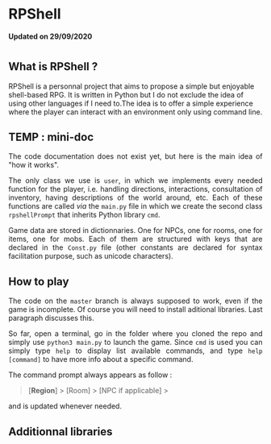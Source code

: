 # RPShell
**Updated on 29/09/2020**
#
## What is RPShell ?

RPShell is a personnal project that aims to propose a simple but enjoyable shell-based RPG. It is written in Python but I do not exclude the idea of using other languages if I need to.The idea is to offer a simple experience where the player can interact with an environment only using command line.

## TEMP : mini-doc
<div style="text-align: justify"> 

The code documentation does not exist yet, but here is the main idea of "how it works".

The only class we use is `user`, in which we implements every needed function for the player, i.e. handling directions, interactions, consultation of inventory, having descriptions of the world around, etc. Each of these functions are called *via* the `main.py` file in which we create the second class `rpshellPrompt` that inherits Python library `cmd`.

Game data are stored in dictionnaries. One for NPCs, one for rooms, one for items, one for mobs. Each of them are structured with keys that are declared in the `Const.py` file (other constants are declared for syntax facilitation purpose, such as unicode characters). </div>

## How to play
<div style="text-align: justify"> 

The code on the `master` branch is always supposed to work, even if the game is incomplete. Of course you will need to install aditional libraries. Last paragraph discusses this.

So far, open a terminal, go in the folder where you cloned the repo and simply use `python3 main.py` to launch the game. Since `cmd` is used you can simply type `help` to display list available commands, and type `help [command]` to have more info about a specific command.

The command prompt always appears as follow :

> [**Region**] \> [Room] \> [NPC if applicable] \>
 
 and is updated whenever needed. </div>

 ## Additionnal libraries
<div style="text-align; justify>

Some additionnal libraries have to be installed to run the game. This list **is still to be updated**.

- columnar :  

        $ pip3 install columnar

</div>